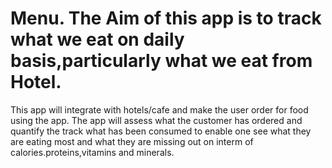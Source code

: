 # Menu. The Aim of this app is to track what we eat on daily basis,particularly what we eat from Hotel.
This app will integrate with hotels/cafe and make the user order for food using the app.
The app will assess what the customer has ordered and quantify the track what has been consumed to enable one see what they are eating most and what they are missing out on interm of calories.proteins,vitamins and minerals.
